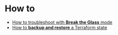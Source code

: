 # How to

  - [How to troubleshoot with **Break the Glass** mode](troubleshooting_with_break_the_glass_mode.md)
  - [How to **backup and restore** a Terraform state](backup_and_restore_a_Terraform_state.md)
